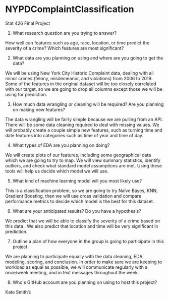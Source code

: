 # NYPDComplaintClassification
Stat 426 Final Project

1.	What research question are you trying to answer?

How well can features such as age, race, location, or time predict the severity of a crime?  Which features are most significant?

2.	What data are you planning on using and where are you going to get the data? 

We will be using New York City Historic Complaint data, dealing with all minor crimes (felony, misdemeanor, and violations) from 2006 to 2019. Some of the features in the original dataset will be too closely correlated with our target, so we are going to drop all columns except those we will be using for prediction.

3.	How much data wrangling or cleaning will be required?  Are you planning on making new features? 

The data wrangling will be fairly simple because we are pulling from an API. There will be some data cleaning required to deal with missing values. We will probably create a couple simple new features, such as turning time and date features into categories such as time of year and time of day.

4.	What types of EDA are you planning on doing? 

We will create plots of our features, including some geographical data which we are going to try to map. We will view summary statistics, identify outliers, and check what standard model assumptions are met. Using these tools will help us decide which model we will use.

5.	What kind of machine learning model will you most likely use?

This is a classification problem, so we are going to try Naïve Bayes, KNN, Gradient Boosting, then we will use cross validation and compare performance metrics to decide which model is the best for this dataset.

6.	What are your anticipated results?  Do you have a hypothesis? 

We predict that we will be able to classify the severity of a crime based on this data . We also predict that location and time will be very significant in prediction.

7.	Outline a plan of how everyone in the group is going to participate in this project. 

We are planning to participate equally with the data cleaning, EDA, modeling, scoring, and conclusion. In order to make sure we are keeping to workload as equal as possible, we will communicate regularly with a once/week meeting, and in text messages throughout the week.

8.	Who's GitHub account are you planning on using to host this project?

Kate Smith’s

